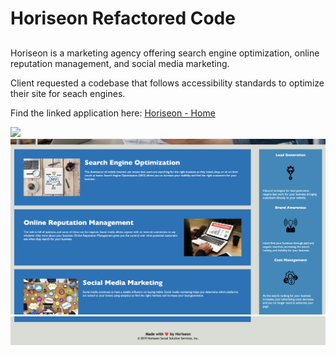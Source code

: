 # Horiseon Refactored Code

##

Horiseon is a marketing agency offering search engine optimization, online reputation management, and social media marketing. 

Client requested a codebase that follows accessibility standards to optimize their site for seach engines. 

Find the linked application here: [Horiseon - Home](#)

![](./assets/images/Horiseon-screenshot-1.png)
![](./assets/images/Horiseon-screenshot-2.png)
![](./assets/images/Horiseon-screenshot-3.png)
